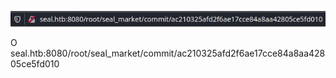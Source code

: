 ![](Screenshots/Pasted%20image%2020210920225306.png)

O seal.htb:8080/root/seal_market/commit/ac210325afd2f6ae17cce84a8aa42805ce5fd010
